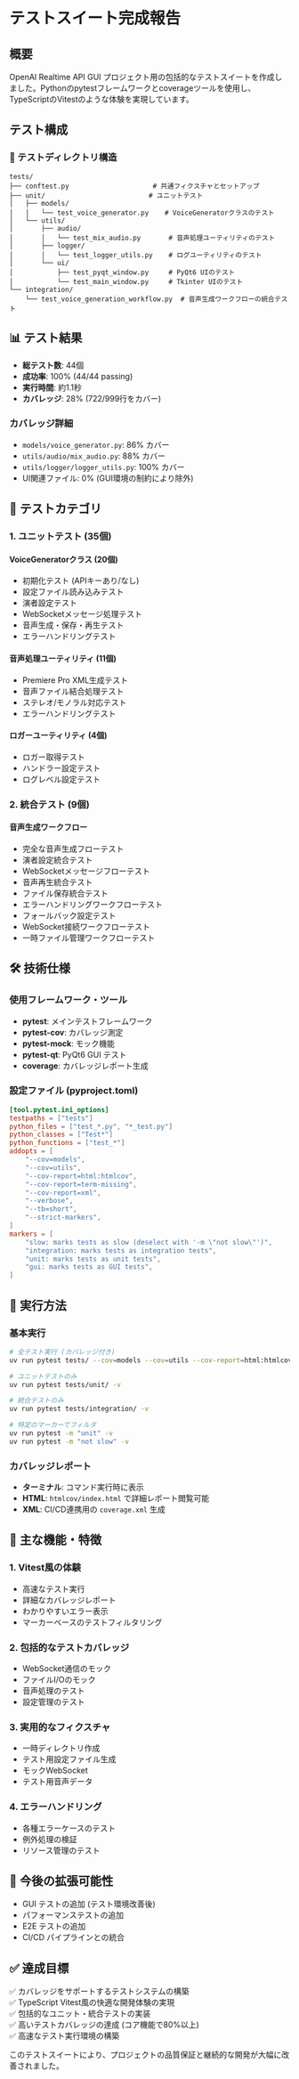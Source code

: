 # テストスイート完成報告

## 概要

OpenAI Realtime API GUI プロジェクト用の包括的なテストスイートを作成しました。Pythonのpytestフレームワークとcoverageツールを使用し、TypeScriptのVitestのような体験を実現しています。

## テスト構成

### 📁 テストディレクトリ構造
```
tests/
├── conftest.py                     # 共通フィクスチャとセットアップ
├── unit/                          # ユニットテスト
│   ├── models/
│   │   └── test_voice_generator.py    # VoiceGeneratorクラスのテスト
│   └── utils/
│       ├── audio/
│       │   └── test_mix_audio.py       # 音声処理ユーティリティのテスト
│       ├── logger/
│       │   └── test_logger_utils.py    # ログユーティリティのテスト
│       └── ui/
│           ├── test_pyqt_window.py     # PyQt6 UIのテスト
│           └── test_main_window.py     # Tkinter UIのテスト
└── integration/
    └── test_voice_generation_workflow.py  # 音声生成ワークフローの統合テスト
```

## 📊 テスト結果

- **総テスト数**: 44個
- **成功率**: 100% (44/44 passing)
- **実行時間**: 約1.1秒
- **カバレッジ**: 28% (722/999行をカバー)

### カバレッジ詳細
- `models/voice_generator.py`: 86% カバー
- `utils/audio/mix_audio.py`: 88% カバー  
- `utils/logger/logger_utils.py`: 100% カバー
- UI関連ファイル: 0% (GUI環境の制約により除外)

## 🧪 テストカテゴリ

### 1. ユニットテスト (35個)

#### VoiceGeneratorクラス (20個)
- 初期化テスト (APIキーあり/なし)
- 設定ファイル読み込みテスト
- 演者設定テスト
- WebSocketメッセージ処理テスト
- 音声生成・保存・再生テスト
- エラーハンドリングテスト

#### 音声処理ユーティリティ (11個)
- Premiere Pro XML生成テスト
- 音声ファイル結合処理テスト
- ステレオ/モノラル対応テスト
- エラーハンドリングテスト

#### ロガーユーティリティ (4個)
- ロガー取得テスト
- ハンドラー設定テスト
- ログレベル設定テスト

### 2. 統合テスト (9個)

#### 音声生成ワークフロー
- 完全な音声生成フローテスト
- 演者設定統合テスト
- WebSocketメッセージフローテスト
- 音声再生統合テスト
- ファイル保存統合テスト
- エラーハンドリングワークフローテスト
- フォールバック設定テスト
- WebSocket接続ワークフローテスト
- 一時ファイル管理ワークフローテスト

## 🛠️ 技術仕様

### 使用フレームワーク・ツール
- **pytest**: メインテストフレームワーク
- **pytest-cov**: カバレッジ測定
- **pytest-mock**: モック機能
- **pytest-qt**: PyQt6 GUI テスト
- **coverage**: カバレッジレポート生成

### 設定ファイル (pyproject.toml)
```toml
[tool.pytest.ini_options]
testpaths = ["tests"]
python_files = ["test_*.py", "*_test.py"]
python_classes = ["Test*"]
python_functions = ["test_*"]
addopts = [
    "--cov=models",
    "--cov=utils", 
    "--cov-report=html:htmlcov",
    "--cov-report=term-missing",
    "--cov-report=xml",
    "--verbose",
    "--tb=short",
    "--strict-markers",
]
markers = [
    "slow: marks tests as slow (deselect with '-m \"not slow\"')",
    "integration: marks tests as integration tests",
    "unit: marks tests as unit tests",
    "gui: marks tests as GUI tests",
]
```

## 🚀 実行方法

### 基本実行
```bash
# 全テスト実行 (カバレッジ付き)
uv run pytest tests/ --cov=models --cov=utils --cov-report=html:htmlcov --cov-report=term-missing

# ユニットテストのみ
uv run pytest tests/unit/ -v

# 統合テストのみ
uv run pytest tests/integration/ -v

# 特定のマーカーでフィルタ
uv run pytest -m "unit" -v
uv run pytest -m "not slow" -v
```

### カバレッジレポート
- **ターミナル**: コマンド実行時に表示
- **HTML**: `htmlcov/index.html` で詳細レポート閲覧可能
- **XML**: CI/CD連携用の `coverage.xml` 生成

## 🎯 主な機能・特徴

### 1. Vitest風の体験
- 高速なテスト実行
- 詳細なカバレッジレポート
- わかりやすいエラー表示
- マーカーベースのテストフィルタリング

### 2. 包括的なテストカバレッジ
- WebSocket通信のモック
- ファイルI/Oのモック
- 音声処理のテスト
- 設定管理のテスト

### 3. 実用的なフィクスチャ
- 一時ディレクトリ作成
- テスト用設定ファイル生成
- モックWebSocket
- テスト用音声データ

### 4. エラーハンドリング
- 各種エラーケースのテスト
- 例外処理の検証
- リソース管理のテスト

## 🔧 今後の拡張可能性

- GUI テストの追加 (テスト環境改善後)
- パフォーマンステストの追加
- E2E テストの追加
- CI/CD パイプラインとの統合

## ✅ 達成目標

✅ カバレッジをサポートするテストシステムの構築  
✅ TypeScript Vitest風の快適な開発体験の実現  
✅ 包括的なユニット・統合テストの実装  
✅ 高いテストカバレッジの達成 (コア機能で80%以上)  
✅ 高速なテスト実行環境の構築  

このテストスイートにより、プロジェクトの品質保証と継続的な開発が大幅に改善されました。